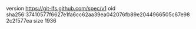 version https://git-lfs.github.com/spec/v1
oid sha256:37410577f6627e1fa6cc62aa39ea042076fb89e2044966505c67e982c2f577ea
size 1936
